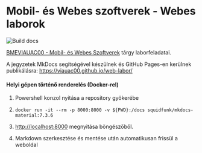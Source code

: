 # Mobil- és Webes szoftverek - Webes laborok

![Build docs](https://github.com/bmeviauac01/laborok/workflows/Build%20docs/badge.svg?branch=master)

[BMEVIAUAC00 - Mobil- és Webes Szoftverek](https://www.aut.bme.hu/Course/mobilesweb) tárgy laborfeladatai.

A jegyzetek MkDocs segítségével készülnek és GitHub Pages-en kerülnek publikálásra: <https://viauac00.github.io/web-labor/>

#### Helyi gépen történő renderelés (Docker-rel)

1. Powershell konzol nyitása a repository gyökerébe

1. `docker run -it --rm -p 8000:8000 -v ${PWD}:/docs squidfunk/mkdocs-material:7.3.6`

1. <http://localhost:8000> megnyitása böngészőből.

1. Markdown szerkesztése és mentése után automatikusan frissül a weboldal

